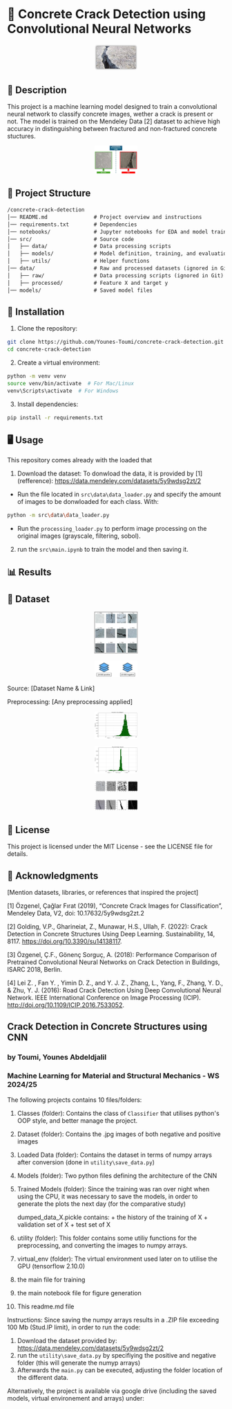 # 📌 Concrete Crack Detection using Convolutional Neural Networks

<p align="center">
  <img src="assets/image_concrete.jpg" alt="image_concrete" width="100"/>
</p>

## 📖 Description
This project is a machine learning model designed to train a convolutional neural network to classify concrete images, wether a crack is present or not. The model is trained on the Mendeley Data [2] dataset to achieve high accuracy in distinguishing between fractured and non-fractured concrete stuctures.

<p align="center">
  <img src="assets/objective.jpg" alt="objective" width="100"/>
</p>

## 📁 Project Structure

```txt
/concrete-crack-detection
│── README.md               # Project overview and instructions
│── requirements.txt        # Dependencies
│── notebooks/              # Jupyter notebooks for EDA and model training
│── src/                    # Source code
│   ├── data/               # Data processing scripts
│   ├── models/             # Model definition, training, and evaluation
│   ├── utils/              # Helper functions
│── data/                   # Raw and processed datasets (ignored in Git)
│   ├── raw/                # Data processing scripts (ignored in Git)
│   ├── processed/          # Feature X and target y
│── models/                 # Saved model files
```

## 🚀 Installation

1. Clone the repository:
```bash
git clone https://github.com/Younes-Toumi/concrete-crack-detection.git
cd concrete-crack-detection
```

2. Create a virtual environment:
```bash
python -m venv venv
source venv/bin/activate  # For Mac/Linux
venv\Scripts\activate  # For Windows
```

3. Install dependencies:

```bash
pip install -r requirements.txt
```

## 🖥 Usage

This repository comes already with the loaded that
1. Download the dataset:
To donwload the data, it is provided by [1] (refference): https://data.mendeley.com/datasets/5y9wdsg2zt/2

  - Run the file located in `src\data\data_loader.py` and specify the amount of images to be donwloaded for each class. With:

  ```bash
  python -m src\data\data_loader.py
  ```

  - Run the `processing_loader.py` to perform image processing on the original images (grayscale, filtering, sobol).


2. run the `src\main.ipynb` to train the model and then saving it.

## 📊 Results

## 📌 Dataset

<p align="center">
  <img src="assets/example_dataset.jpg" alt="example_dataset" width="100"/>
</p>


<p align="center">
  <img src="assets/dataset.jpg" alt="example_dataset" width="100"/>
</p>


Source: [Dataset Name & Link]

Preprocessing: [Any preprocessing applied]

<p align="center">
  <img src="assets/image_preprocessing_neg_hist.jpg" alt="image_preprocessing_neg_hist" width="100"/>
</p>

<p align="center">
  <img src="assets/image_preprocessing_pos_hist.jpg" alt="image_preprocessing_pos_hist" width="100"/>
</p>

<p align="center">
  <img src="assets/image_preprocessing_neg.jpg" alt="image_preprocessing_neg" width="100"/>
</p>

<p align="center">
  <img src="assets/image_preprocessing_pos.jpg" alt="image_preprocessing_pos" width="100"/>
</p>


## 📜 License

This project is licensed under the MIT License - see the LICENSE file for details.

## 📝 Acknowledgments

[Mention datasets, libraries, or references that inspired the project]

[1] Özgenel, Çağlar Fırat (2019), “Concrete Crack Images for Classification”, Mendeley Data, V2, doi: 10.17632/5y9wdsg2zt.2

[2] Golding, V.P., Gharineiat, Z., Munawar, H.S., Ullah, F. (2022): Crack Detection in Concrete Structures Using Deep Learning. Sustainability, 14, 8117. https://doi.org/10.3390/su14138117. 

[3] Özgenel, Ç.F., Gönenç Sorguç, A. (2018): Performance Comparison of Pretrained Convolutional Neural Networks on Crack Detection in Buildings, ISARC 2018, Berlin.

[4] Lei Z. , Fan Y. , Yimin D. Z., and Y. J. Z., Zhang, L., Yang, F., Zhang, Y. D., & Zhu, Y. J. (2016): Road Crack Detection Using Deep Convolutional Neural Network. IEEE International Conference on Image Processing (ICIP). http://doi.org/10.1109/ICIP.2016.7533052.













## Crack Detection in Concrete Structures using CNN
### by Toumi, Younes Abdeldjalil
### Machine Learning for Material and Structural Mechanics  - WS 2024/25

The following projects contains 10 files/folders:

1. Classes (folder):
    Contains the class of `Classifier` that utilises python's OOP style, and better manage the project.

2. Dataset (folder):
    Contains the .jpg images of both negative and positive images

3. Loaded Data (folder):
    Contains the dataset in terms of numpy arrays after conversion (done in `utility\save_data.py`)

4. Models (folder):
    Two python files defining the architecture of the CNN

5. Trained Models (folder):
    Since the training was ran over night when using the CPU, it was necessary to save the models, in order to generate the plots the next day (for the comparative study)

    dumped_data_X.pickle contains:
        + the history of the training of X
        + validation set of X
        + test set of X

6. utility (folder):
    This folder contains some utiliy functions for the preprocessing, and converting the images to numpy arrays.

7. virtual_env (folder):
    The virtual environment used later on to utilise the GPU (tensorflow 2.10.0)

8. the main file for training
9. the main notebook file for figure generation
10. This readme.md file

Instructions:
Since saving the numpy arrays results in a .ZIP file exceeding 100 Mb (Stud.IP limit), in order to run the code:
1. Download the dataset provided by: https://data.mendeley.com/datasets/5y9wdsg2zt/2
2. run the `utility\save_data.py` by specifiying the positive and negative folder (this will generate the numyp arrays)
3. Afterwards the `main.py` can be executed, adjusting the folder location of the different data.

Alternatively, the project is available via google drive (including the saved models, virtual environement and arrays) under:
